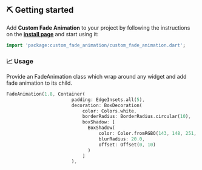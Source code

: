 ## ⛏️ Getting started

Add **Custom Fade Animation** to your project by following the instructions on the 
**[install page](https://pub.dev/packages/custom_fade_animation/install)** and start using it:
```dart
import 'package:custom_fade_animation/custom_fade_animation.dart';
```
### 📈 Usage

Provide an FadeAnimation class which wrap around any widget and add fade animation to its child.

```dart
FadeAnimation(1.8, Container(
                        padding: EdgeInsets.all(5),
                        decoration: BoxDecoration(
                            color: Colors.white,
                            borderRadius: BorderRadius.circular(10),
                            boxShadow: [
                              BoxShadow(
                                  color: Color.fromRGBO(143, 148, 251, .2),
                                  blurRadius: 20.0,
                                  offset: Offset(0, 10)
                              )
                            ]
                        ),
```
